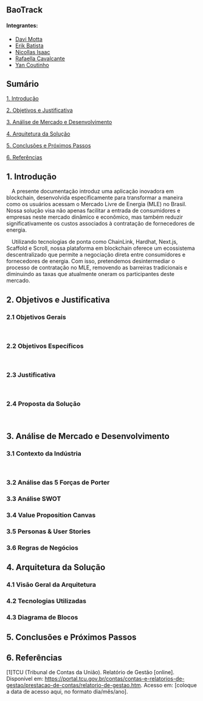 
## BaoTrack
#### Integrantes:
- <a href="https://www.linkedin.com/in/davi-motta/">Davi Motta</a>
- <a href="https://www.linkedin.com/in/erik-batista-da-silva-455612215/">Erik Batista</a>
- <a href="https://www.linkedin.com/in/nicollas-isaac/">Nicollas Isaac</a>
- <a href="https://www.linkedin.com/in/rafaella-bianca-cavalcante/">Rafaella Cavalcante</a>
- <a href="https://www.linkedin.com/in/yan-m-coutinho/">Yan Coutinho</a>

## Sumário

[1. Introdução](#c1)

[2. Objetivos e Justificativa](#c2)

[3. Análise de Mercado e Desenvolvimento](#c3)

[4. Arquitetura da Solução](#c4)

[5. Conclusões e Próximos Passos](#c6)

[6. Referências](#c7)

## <a name="c1"></a>1. Introdução
&emsp;A presente documentação introduz uma aplicação inovadora em blockchain, desenvolvida especificamente para transformar a maneira como os usuários acessam o Mercado Livre de Energia (MLE) no Brasil. Nossa solução visa não apenas facilitar a entrada de consumidores e empresas neste mercado dinâmico e econômico, mas também reduzir significativamente os custos associados à contratação de fornecedores de energia.

&emsp;Utilizando tecnologias de ponta como ChainLink, Hardhat, Next.js, Scaffold e Scroll, nossa plataforma em blockchain oferece um ecossistema descentralizado que permite a negociação direta entre consumidores e fornecedores de energia. Com isso, pretendemos desintermediar o processo de contratação no MLE, removendo as barreiras tradicionais e diminuindo as taxas que atualmente oneram os participantes deste mercado.<p>

## <a name="c2"></a>2. Objetivos e Justificativa

### 2.1 Objetivos Gerais

&emsp;<p>

### 2.2 Objetivos Específicos

&emsp;<p>

### 2.3 Justificativa
  
&emsp;
 </p>

### 2.4 Proposta da Solução

&emsp;</p>
## <a name="c3"></a>3. Análise de Mercado e Desenvolvimento

### 3.1 Contexto da Indústria

&emsp; </p>

### 3.2 Análise das 5 Forças de Porter

### 3.3 Análise SWOT

### 3.4 Value Proposition Canvas

### 3.5 Personas & User Stories 

### 3.6 Regras de Negócios

## <a name="c4"></a>4. Arquitetura da Solução

### 4.1 Visão Geral da Arquitetura

### 4.2 Tecnologias Utilizadas

### 4.3 Diagrama de Blocos

## <a name="c5"></a>5. Conclusões e Próximos Passos

## <a name="c6"></a>6. Referências
[1]TCU (Tribunal de Contas da União). Relatório de Gestão [online]. Disponível em: <https://portal.tcu.gov.br/contas/contas-e-relatorios-de-gestao/prestacao-de-contas/relatorio-de-gestao.htm>. Acesso em: [coloque a data de acesso aqui, no formato dia/mês/ano].
